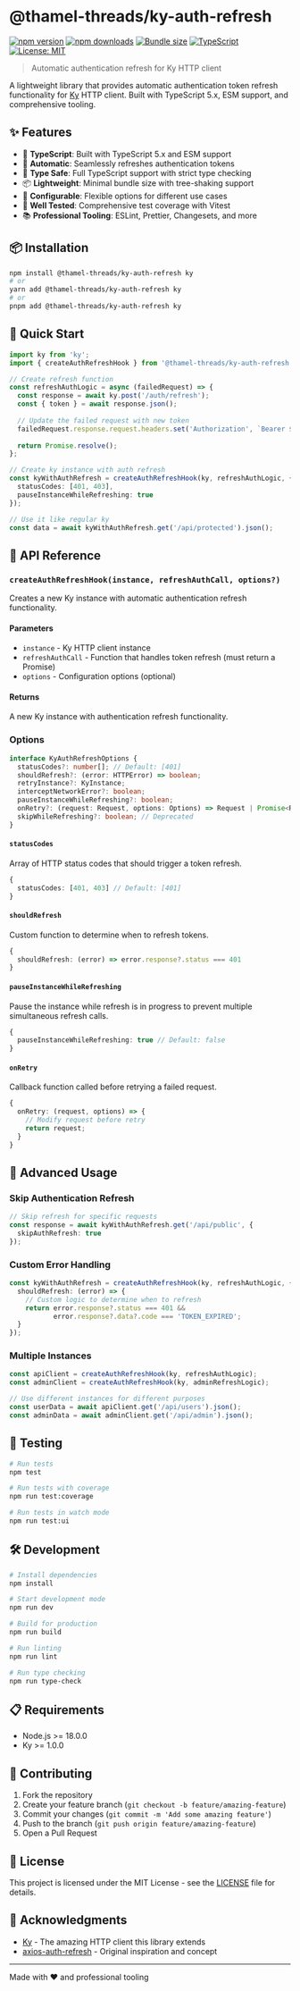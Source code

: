 # @thamel-threads/ky-auth-refresh

[![npm version](https://img.shields.io/npm/v/@thamel-threads/ky-auth-refresh.svg)](https://www.npmjs.com/package/@thamel-threads/ky-auth-refresh)
[![npm downloads](https://img.shields.io/npm/dm/@thamel-threads/ky-auth-refresh.svg)](https://www.npmjs.com/package/@thamel-threads/ky-auth-refresh)
[![Bundle size](https://img.shields.io/bundlephobia/min/@thamel-threads/ky-auth-refresh)](https://bundlephobia.com/package/@thamel-threads/ky-auth-refresh)
[![TypeScript](https://img.shields.io/badge/TypeScript-5.x-blue.svg)](https://www.typescriptlang.org/)
[![License: MIT](https://img.shields.io/badge/License-MIT-yellow.svg)](https://opensource.org/licenses/MIT)

> Automatic authentication refresh for Ky HTTP client

A lightweight library that provides automatic authentication token refresh functionality for [Ky](https://github.com/sindresorhus/ky) HTTP client. Built with TypeScript 5.x, ESM support, and comprehensive tooling.

## ✨ Features

- 🚀 **TypeScript**: Built with TypeScript 5.x and ESM support
- 🔄 **Automatic**: Seamlessly refreshes authentication tokens
- 🎯 **Type Safe**: Full TypeScript support with strict type checking
- 📦 **Lightweight**: Minimal bundle size with tree-shaking support
- 🔧 **Configurable**: Flexible options for different use cases
- 🧪 **Well Tested**: Comprehensive test coverage with Vitest
- 📚 **Professional Tooling**: ESLint, Prettier, Changesets, and more

## 📦 Installation

```bash
npm install @thamel-threads/ky-auth-refresh ky
# or
yarn add @thamel-threads/ky-auth-refresh ky
# or
pnpm add @thamel-threads/ky-auth-refresh ky
```

## 🚀 Quick Start

```typescript
import ky from 'ky';
import { createAuthRefreshHook } from '@thamel-threads/ky-auth-refresh';

// Create refresh function
const refreshAuthLogic = async (failedRequest) => {
  const response = await ky.post('/auth/refresh');
  const { token } = await response.json();
  
  // Update the failed request with new token
  failedRequest.response.request.headers.set('Authorization', `Bearer ${token}`);
  
  return Promise.resolve();
};

// Create ky instance with auth refresh
const kyWithAuthRefresh = createAuthRefreshHook(ky, refreshAuthLogic, {
  statusCodes: [401, 403],
  pauseInstanceWhileRefreshing: true
});

// Use it like regular ky
const data = await kyWithAuthRefresh.get('/api/protected').json();
```

## 📖 API Reference

### `createAuthRefreshHook(instance, refreshAuthCall, options?)`

Creates a new Ky instance with automatic authentication refresh functionality.

#### Parameters

- `instance` - Ky HTTP client instance
- `refreshAuthCall` - Function that handles token refresh (must return a Promise)
- `options` - Configuration options (optional)

#### Returns

A new Ky instance with authentication refresh functionality.

### Options

```typescript
interface KyAuthRefreshOptions {
  statusCodes?: number[]; // Default: [401]
  shouldRefresh?: (error: HTTPError) => boolean;
  retryInstance?: KyInstance;
  interceptNetworkError?: boolean;
  pauseInstanceWhileRefreshing?: boolean;
  onRetry?: (request: Request, options: Options) => Request | Promise<Request>;
  skipWhileRefreshing?: boolean; // Deprecated
}
```

#### `statusCodes`

Array of HTTP status codes that should trigger a token refresh.

```typescript
{
  statusCodes: [401, 403] // Default: [401]
}
```

#### `shouldRefresh`

Custom function to determine when to refresh tokens.

```typescript
{
  shouldRefresh: (error) => error.response?.status === 401
}
```

#### `pauseInstanceWhileRefreshing`

Pause the instance while refresh is in progress to prevent multiple simultaneous refresh calls.

```typescript
{
  pauseInstanceWhileRefreshing: true // Default: false
}
```

#### `onRetry`

Callback function called before retrying a failed request.

```typescript
{
  onRetry: (request, options) => {
    // Modify request before retry
    return request;
  }
}
```

## 🔧 Advanced Usage

### Skip Authentication Refresh

```typescript
// Skip refresh for specific requests
const response = await kyWithAuthRefresh.get('/api/public', {
  skipAuthRefresh: true
});
```

### Custom Error Handling

```typescript
const kyWithAuthRefresh = createAuthRefreshHook(ky, refreshAuthLogic, {
  shouldRefresh: (error) => {
    // Custom logic to determine when to refresh
    return error.response?.status === 401 && 
           error.response?.data?.code === 'TOKEN_EXPIRED';
  }
});
```

### Multiple Instances

```typescript
const apiClient = createAuthRefreshHook(ky, refreshAuthLogic);
const adminClient = createAuthRefreshHook(ky, adminRefreshLogic);

// Use different instances for different purposes
const userData = await apiClient.get('/api/users').json();
const adminData = await adminClient.get('/api/admin').json();
```

## 🧪 Testing

```bash
# Run tests
npm test

# Run tests with coverage
npm run test:coverage

# Run tests in watch mode
npm run test:ui
```

## 🛠️ Development

```bash
# Install dependencies
npm install

# Start development mode
npm run dev

# Build for production
npm run build

# Run linting
npm run lint

# Run type checking
npm run type-check
```

## 📋 Requirements

- Node.js >= 18.0.0
- Ky >= 1.0.0

## 🤝 Contributing

1. Fork the repository
2. Create your feature branch (`git checkout -b feature/amazing-feature`)
3. Commit your changes (`git commit -m 'Add some amazing feature'`)
4. Push to the branch (`git push origin feature/amazing-feature`)
5. Open a Pull Request

## 📄 License

This project is licensed under the MIT License - see the [LICENSE](LICENSE) file for details.

## 🙏 Acknowledgments

- [Ky](https://github.com/sindresorhus/ky) - The amazing HTTP client this library extends
- [axios-auth-refresh](https://github.com/Flyrell/axios-auth-refresh) - Original inspiration and concept

---

Made with ❤️ and professional tooling
